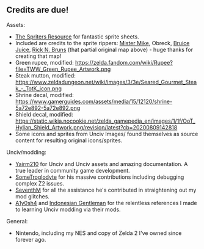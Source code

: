 ## Credits are due!

Assets:
- [The Spriters Resource]( https://www.spriters-resource.com/) for fantastic sprite sheets.
- Included are credits to the sprite rippers: [Mister Mike](https://www.spriters-resource.com/submitter/MisterMike/), Obreck, [Bruice Juice](https://retrogamezone.co.uk/zelda2.htm), [Rick N. Bruns](https://www.pinterest.com/snesmaster/) (that partial original map above) - huge thanks for creating that map!
- Green rupee, modified: https://zelda.fandom.com/wiki/Rupee?file=TWW_Green_Rupee_Artwork.png
- Steak mutton, modified: https://www.zeldadungeon.net/wiki/images/3/3e/Seared_Gourmet_Steak_-_TotK_icon.png
- Shrine decal, modified: https://www.gamerguides.com/assets/media/15/12120/shrine-5a72e892-5a72e892.png
- Shield decal, modified: https://static.wikia.nocookie.net/zelda_gamepedia_en/images/1/1f/OoT_Hylian_Shield_Artwork.png/revision/latest?cb=20200809142818
- Some icons and sprites from Unciv Images/ found themselves as source content for resulting original icons/sprites.

Unciv/modding:
- [Yairm210](https://github.com/yairm210) for Unciv and Unciv assets and amazing documentation. A true leader in community game development.
- [SomeTroglodyte](https://github.com/SomeTroglodyte?tab=repositories) for his massive contributions including debugging complex Z2 issues.
- [SeventhM](https://github.com/ravignir/RekMOD) for all the assistance he's contributed in straightening out my mod glitches.
- [A1y0sh4](https://github.com/A1y0sh4/The-Great-Unciv-Rework) and [Indonesian Gentleman](https://github.com/carriontrooper/Alpha-Frontier) for the relentless references I made to learning Unciv modding via their mods.

General:
- Nintendo, including my NES and copy of Zelda 2 I've owned since forever ago.
